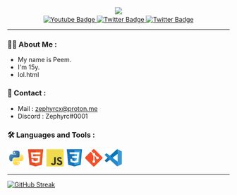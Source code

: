 <div id="badges" align="center">
  <img src="https://lanyard.cnrad.dev/api/785531601845092392"><br>
  <a href="https://www.youtube.com/channel/UC4OPpXyXQt_I6HLbncV6NiA">
    <img src="https://img.shields.io/badge/YouTube-red?style=for-the-badge&logo=youtube&logoColor=white" alt="Youtube Badge"/>
  </a>
  <a href="https://twitter.com/SLuxry">
    <img src="https://img.shields.io/badge/Twitter-blue?style=for-the-badge&logo=twitter&logoColor=white" alt="Twitter Badge"/>
  </a>
  <a href="https://www.instagram.com/zxphyrrrryes/">
    <img src="https://img.shields.io/badge/Instagram-E4405F?style=for-the-badge&logo=instagram&logoColor=white" alt="Twitter Badge"/>
  </a>
</div>

---

### :woman_technologist: About Me :
- My name is Peem.
- I'm 15y.
- lol.html

### 📌 Contact :
- Mail : zephyrcx@proton.me
- Discord : Zephyrc#0001

### :hammer_and_wrench: Languages and Tools :
<p align="start">
    <img src="https://github.com/devicons/devicon/blob/master/icons/python/python-original.svg" alt="ze" width="40" height="40"/>
    <img src="https://github.com/devicons/devicon/blob/master/icons/html5/html5-original.svg" alt="ze" width="40" height="40"/>
    <img src="https://github.com/devicons/devicon/blob/master/icons/javascript/javascript-original.svg" alt="ze" width="40" height="40"/>
    <img src="https://github.com/devicons/devicon/blob/master/icons/css3/css3-original.svg" alt="ze" width="40" height="40"/>
    <img src="https://github.com/devicons/devicon/blob/master/icons/git/git-original.svg" alt="ze" width="40" height="40"/>
    <img src="https://github.com/devicons/devicon/blob/master/icons/vscode/vscode-original.svg" alt="ze" width="40" height="40"/>
</p>

---

[![GitHub Streak](http://github-readme-streak-stats.herokuapp.com?user=Zephyrcc&theme=dark)](https://git.io/streak-stats)
